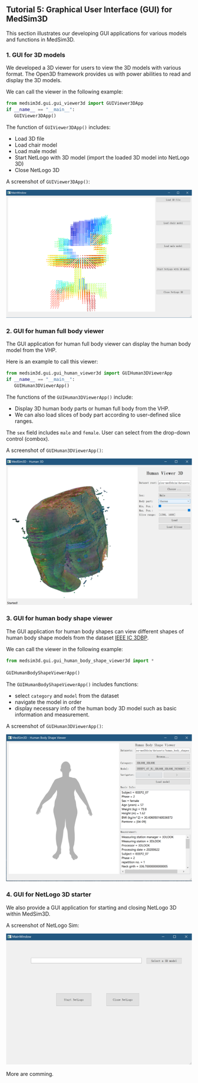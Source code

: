 ## Tutorial 5: Graphical User Interface (GUI) for MedSim3D

This section illustrates our developing GUI applications for various models and functions in MedSim3D. 

### 1. GUI for 3D models 

We developed a 3D viewer for users to view the 3D models with various format. The Open3D framework provides us with power abilities to read and display the 3D models. 

We can call the viewer in the following example: 

```python
from medsim3d.gui.gui_viewer3d import GUIViewer3DApp
if __name__ == "__main__":
   GUIViewer3DApp()
```

The function of `GUIViewer3DApp()` includes:

- Load 3D file
- Load chair model
- Load male model
- Start NetLogo with 3D model (import the loaded 3D model into NetLogo 3D)
- Close NetLogo 3D

A screenshot of `GUIViewer3DApp()`: 

![](images/tutorial_5/3dviewer.png)

### 2. GUI for human full body viewer

The GUI application for human full body viewer can display the human body model from the VHP. 

Here is an example to call this viewer:

```python
from medsim3d.gui.gui_human_viewer3d import GUIHuman3DViewerApp
if __name__ == "__main__":
   GUIHuman3DViewerApp()
```

The functions of the `GUIHuman3DViewerApp()` include:

- Display 3D human body parts or human full body from the VHP. 
- We can also load slices of body part according to user-defined slice ranges.

The `sex` field includes `male` and `female`. User can select from the drop-down control (combox). 

A screenshot of `GUIHuman3DViewerApp()`: 

![](images/tutorial_5/3dviewer_human.png)

### 3. GUI for human body shape viewer

The GUI application for human body shapes can view different shapes of human body shape models from the dataset [IEEE IC 3DBP](https://ieee-dataport.org/open-access/dataset-ieee-ic-3dbp-comparative-analysis-anthropometric-methods). 

We can call the viewer in the following example:

```python
from medsim3d.gui.gui_human_body_shape_viewer3d import *

GUIHumanBodyShapeViewerApp()
```

The `GUIHumanBodyShapeViewerApp()` includes functions:

- select `category` and `model` from the dataset
- navigate the model in order
- display necessary info of the human body 3D model such as basic information and measurement. 

A screenshot of `GUIHuman3DViewerApp()`: 

![](images/tutorial_5/3dviewer_human_bodyshape.png)

### 4. GUI for NetLogo 3D starter

We also provide a GUI application for starting and closing NetLogo 3D within MedSim3D. 

A screenshot of NetLogo Sim: 

![](images/tutorial_5/netlogo_sim.png)

More are comming. 


